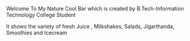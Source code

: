 Welcome To My Nature Cool Bar which is created by B.Tech-Information Technology College Student

It shows the variety of fresh Juice , Milkshakes, Salads, Jigarthanda, Smoothies and Icecream

